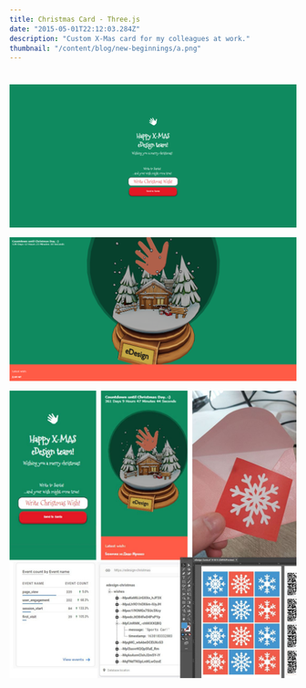 ```yaml
---
title: Christmas Card - Three.js 
date: "2015-05-01T22:12:03.284Z"
description: "Custom X-Mas card for my colleagues at work."
thumbnail: "/content/blog/new-beginnings/a.png"
---
```

#
![](./intro.png)

![](./globe2.png)

![](./setup.png)